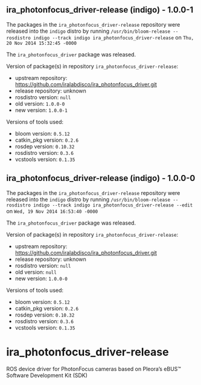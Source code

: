## ira_photonfocus_driver-release (indigo) - 1.0.0-1

The packages in the `ira_photonfocus_driver-release` repository were released into the `indigo` distro by running `/usr/bin/bloom-release --rosdistro indigo --track indigo ira_photonfocus_driver-release` on `Thu, 20 Nov 2014 15:32:45 -0000`

The `ira_photonfocus_driver` package was released.

Version of package(s) in repository `ira_photonfocus_driver-release`:
- upstream repository: https://github.com/iralabdisco/ira_photonfocus_driver.git
- release repository: unknown
- rosdistro version: `null`
- old version: `1.0.0-0`
- new version: `1.0.0-1`

Versions of tools used:
- bloom version: `0.5.12`
- catkin_pkg version: `0.2.6`
- rosdep version: `0.10.32`
- rosdistro version: `0.3.6`
- vcstools version: `0.1.35`


## ira_photonfocus_driver-release (indigo) - 1.0.0-0

The packages in the `ira_photonfocus_driver-release` repository were released into the `indigo` distro by running `/usr/bin/bloom-release --rosdistro indigo --track indigo ira_photonfocus_driver-release --edit` on `Wed, 19 Nov 2014 16:53:40 -0000`

The `ira_photonfocus_driver` package was released.

Version of package(s) in repository `ira_photonfocus_driver-release`:
- upstream repository: https://github.com/iralabdisco/ira_photonfocus_driver.git
- release repository: unknown
- rosdistro version: `null`
- old version: `null`
- new version: `1.0.0-0`

Versions of tools used:
- bloom version: `0.5.12`
- catkin_pkg version: `0.2.6`
- rosdep version: `0.10.32`
- rosdistro version: `0.3.6`
- vcstools version: `0.1.35`


ira_photonfocus_driver-release
==============================

ROS device driver for PhotonFocus cameras based on Pleora’s eBUS™ Software Development Kit (SDK)
